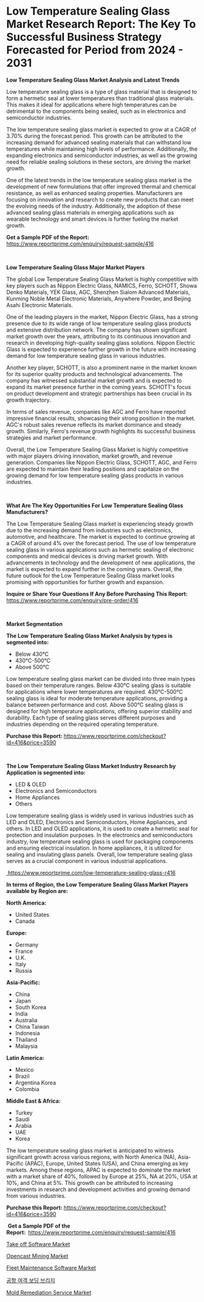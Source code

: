<p><h1>Low Temperature Sealing Glass Market Research Report: The Key To Successful Business Strategy Forecasted for Period from 2024 - 2031</h1></p><p><strong>Low Temperature Sealing Glass Market Analysis and Latest Trends</strong></p>
<p><p>Low temperature sealing glass is a type of glass material that is designed to form a hermetic seal at lower temperatures than traditional glass materials. This makes it ideal for applications where high temperatures can be detrimental to the components being sealed, such as in electronics and semiconductor industries.</p><p>The low temperature sealing glass market is expected to grow at a CAGR of 3.70% during the forecast period. This growth can be attributed to the increasing demand for advanced sealing materials that can withstand low temperatures while maintaining high levels of performance. Additionally, the expanding electronics and semiconductor industries, as well as the growing need for reliable sealing solutions in these sectors, are driving the market growth.</p><p>One of the latest trends in the low temperature sealing glass market is the development of new formulations that offer improved thermal and chemical resistance, as well as enhanced sealing properties. Manufacturers are focusing on innovation and research to create new products that can meet the evolving needs of the industry. Additionally, the adoption of these advanced sealing glass materials in emerging applications such as wearable technology and smart devices is further fueling the market growth.</p></p>
<p><strong>Get a Sample PDF of the Report:&nbsp;</strong> <a href="https://www.reportprime.com/enquiry/request-sample/416">https://www.reportprime.com/enquiry/request-sample/416</a></p>
<p>&nbsp;</p>
<p><strong>Low Temperature Sealing Glass Major Market Players</strong></p>
<p><p>The global Low Temperature Sealing Glass Market is highly competitive with key players such as Nippon Electric Glass, NAMICS, Ferro, SCHOTT, Showa Denko Materials, YEK Glass, AGC, Shenzhen Sialom Advanced Materials, Kunming Noble Metal Electronic Materials, Anywhere Powder, and Beijing Asahi Electronic Materials.</p><p>One of the leading players in the market, Nippon Electric Glass, has a strong presence due to its wide range of low temperature sealing glass products and extensive distribution network. The company has shown significant market growth over the years, attributing to its continuous innovation and research in developing high-quality sealing glass solutions. Nippon Electric Glass is expected to experience further growth in the future with increasing demand for low temperature sealing glass in various industries.</p><p>Another key player, SCHOTT, is also a prominent name in the market known for its superior quality products and technological advancements. The company has witnessed substantial market growth and is expected to expand its market presence further in the coming years. SCHOTT's focus on product development and strategic partnerships has been crucial in its growth trajectory.</p><p>In terms of sales revenue, companies like AGC and Ferro have reported impressive financial results, showcasing their strong position in the market. AGC's robust sales revenue reflects its market dominance and steady growth. Similarly, Ferro's revenue growth highlights its successful business strategies and market performance.</p><p>Overall, the Low Temperature Sealing Glass Market is highly competitive with major players driving innovation, market growth, and revenue generation. Companies like Nippon Electric Glass, SCHOTT, AGC, and Ferro are expected to maintain their leading positions and capitalize on the growing demand for low temperature sealing glass products in various industries.</p></p>
<p>&nbsp;</p>
<p><strong>What Are The Key Opportunities For Low Temperature Sealing Glass Manufacturers?</strong></p>
<p><p>The Low Temperature Sealing Glass market is experiencing steady growth due to the increasing demand from industries such as electronics, automotive, and healthcare. The market is expected to continue growing at a CAGR of around 4% over the forecast period. The use of low temperature sealing glass in various applications such as hermetic sealing of electronic components and medical devices is driving market growth. With advancements in technology and the development of new applications, the market is expected to expand further in the coming years. Overall, the future outlook for the Low Temperature Sealing Glass market looks promising with opportunities for further growth and expansion.</p></p>
<p><strong>Inquire or Share Your Questions If Any Before Purchasing This Report:</strong> <a href="https://www.reportprime.com/enquiry/pre-order/416">https://www.reportprime.com/enquiry/pre-order/416</a></p>
<p>&nbsp;</p>
<p><strong>Market Segmentation</strong></p>
<p><strong>The Low Temperature Sealing Glass Market Analysis by types is segmented into:</strong></p>
<p><ul><li>Below 430℃</li><li>430℃-500℃</li><li>Above 500℃</li></ul></p>
<p><p>Low temperature sealing glass market can be divided into three main types based on their temperature ranges. Below 430℃ sealing glass is suitable for applications where lower temperatures are required. 430℃-500℃ sealing glass is ideal for moderate temperature applications, providing a balance between performance and cost. Above 500℃ sealing glass is designed for high temperature applications, offering superior stability and durability. Each type of sealing glass serves different purposes and industries depending on the required operating temperature.</p></p>
<p><strong>Purchase this Report:&nbsp;</strong><a href="https://www.reportprime.com/checkout?id=416&price=3590">https://www.reportprime.com/checkout?id=416&price=3590</a></p>
<p>&nbsp;</p>
<p><strong>The Low Temperature Sealing Glass Market Industry Research by Application is segmented into:</strong></p>
<p><ul><li>LED & OLED</li><li>Electronics and Semiconductors</li><li>Home Appliances</li><li>Others</li></ul></p>
<p><p>Low temperature sealing glass is widely used in various industries such as LED and OLED, Electronics and Semiconductors, Home Appliances, and others. In LED and OLED applications, it is used to create a hermetic seal for protection and insulation purposes. In the electronics and semiconductors industry, low temperature sealing glass is used for packaging components and ensuring electrical insulation. In home appliances, it is utilized for sealing and insulating glass panels. Overall, low temperature sealing glass serves as a crucial component in various industrial applications.</p></p>
<p><a href="https://www.reportprime.com/low-temperature-sealing-glass-r416">&nbsp;https://www.reportprime.com/low-temperature-sealing-glass-r416</a></p>
<p><strong>In terms of Region, the Low Temperature Sealing Glass Market Players available by Region are:</strong></p>
<p>
    <p> <strong> North America: </strong>
        <ul>
            <li>United States</li>
            <li>Canada</li>
        </ul>
        </p> 
    <p> <strong> Europe: </strong>
        <ul>
            <li>Germany</li>
            <li>France</li>
            <li>U.K.</li>
            <li>Italy</li>
            <li>Russia</li>
        </ul>
        </p> 
    <p> <strong> Asia-Pacific: </strong>
        <ul>
            <li>China</li>
            <li>Japan</li>
            <li>South Korea</li>
            <li>India</li>
            <li>Australia</li>
            <li>China Taiwan</li>
            <li>Indonesia</li>
            <li>Thailand</li>
            <li>Malaysia</li>
        </ul>
        </p> 
    <p> <strong> Latin America: </strong>
        <ul>
            <li>Mexico</li>
            <li>Brazil</li>
            <li>Argentina Korea</li>
            <li>Colombia</li>
        </ul>
        </p> 
    <p> <strong> Middle East & Africa: </strong>
        <ul>
            <li>Turkey</li>
            <li>Saudi</li>
            <li>Arabia</li>
            <li>UAE</li>
            <li>Korea</li>
        </ul>
    </p>
    </p>
<p><p>The low temperature sealing glass market is anticipated to witness significant growth across various regions, with North America (NA), Asia-Pacific (APAC), Europe, United States (USA), and China emerging as key markets. Among these regions, APAC is expected to dominate the market with a market share of 40%, followed by Europe at 25%, NA at 20%, USA at 10%, and China at 5%. This growth can be attributed to increasing investments in research and development activities and growing demand from various industries.</p></p>
<p><strong>Purchase this Report: </strong><a href="https://www.reportprime.com/checkout?id=416&price=3590">https://www.reportprime.com/checkout?id=416&price=3590</a></p>
<p>&nbsp;<strong>Get a Sample PDF of the Report:&nbsp;&nbsp;</strong><a href="https://www.reportprime.com/enquiry/request-sample/416">https://www.reportprime.com/enquiry/request-sample/416</a></p>
<p><strong></strong></p>
<p><p><a href="https://issuu.com/reportprime-2/docs/take-off-software-market-size-2030.pptx">Take off Software Market</a></p><p><a href="https://www.linkedin.com/pulse/global-opencast-mining-industry-types-applications-market-players-pcgcf">Opencast Mining Market</a></p><p><a href="https://issuu.com/reportprime-2/docs/fleet-maintenance-software-market-size-2030.pptx">Fleet Maintenance Software Market</a></p><p><a href="https://medium.com/@leneciacharles182024/%EA%B3%B5%ED%95%AD-%EC%8A%B9%EA%B0%9D-%ED%83%91%EC%8A%B9-%EB%B8%8C%EB%A6%AC%EC%A7%80-%EC%8B%9C%EC%9E%A5-%EC%A1%B0%EC%82%AC-%EB%B0%8F-%EC%82%B0%EC%97%85-%EB%B0%9C%EC%A0%84%EA%B3%BC-2031%EB%85%84%EA%B9%8C%EC%A7%80%EC%9D%98-%EC%98%88%EC%B8%A1-2ee6d752e40a">공항 여객 보딩 브리지</a></p><p><a href="https://www.linkedin.com/pulse/mold-remediation-service-market-size-segmentation-trends-growth-4kx8f">Mold Remediation Service Market</a></p></p>